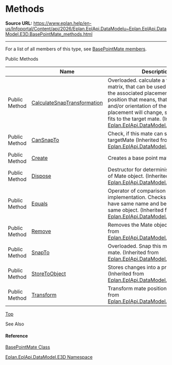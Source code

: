 # Methods

**Source URL:** https://www.eplan.help/en-us/Infoportal/Content/api/2026/Eplan.EplApi.DataModelu~Eplan.EplApi.DataModel.E3D.BasePointMate_methods.html

---

For a list of all members of this type, see [BasePointMate members](Eplan.EplApi.DataModelu~Eplan.EplApi.DataModel.E3D.BasePointMate_members.html).

Public Methods

|  | Name | Description |
| --- | --- | --- |
| Public Method | [CalculateSnapTransformation](Eplan.EplApi.DataModelu~Eplan.EplApi.DataModel.E3D.PointMate~CalculateSnapTransformation.html) | Overloaded. calculate a transformation matrix, that can be used to transform the associated placement into snap position that means, that the position and/or orientation of the associated placement will change, so that this mate fits to the target mate. (Inherited from [Eplan.EplApi.DataModel.E3D.PointMate](Eplan.EplApi.DataModelu~Eplan.EplApi.DataModel.E3D.PointMate.html)) |
| Public Method | [CanSnapTo](Eplan.EplApi.DataModelu~Eplan.EplApi.DataModel.E3D.PointMate~CanSnapTo.html) | Check, if this mate can snap to targetMate (Inherited from [Eplan.EplApi.DataModel.E3D.PointMate](Eplan.EplApi.DataModelu~Eplan.EplApi.DataModel.E3D.PointMate.html)) |
| Public Method | [Create](Eplan.EplApi.DataModelu~Eplan.EplApi.DataModel.E3D.BasePointMate~Create.html) | Creates a base point mate. |
| Public Method | [Dispose](Eplan.EplApi.DataModelu~Eplan.EplApi.DataModel.E3D.Mate~Dispose().html) | Destructor for deterministic finalization of Mate object. (Inherited from [Eplan.EplApi.DataModel.E3D.Mate](Eplan.EplApi.DataModelu~Eplan.EplApi.DataModel.E3D.Mate.html)) |
| Public Method | [Equals](Eplan.EplApi.DataModelu~Eplan.EplApi.DataModel.E3D.Mate~Equals.html) | Operator of comparison implementation. Checks if two mates have same name and belongs to the same object. (Inherited from [Eplan.EplApi.DataModel.E3D.Mate](Eplan.EplApi.DataModelu~Eplan.EplApi.DataModel.E3D.Mate.html)) |
| Public Method | [Remove](Eplan.EplApi.DataModelu~Eplan.EplApi.DataModel.E3D.Mate~Remove.html) | Removes the Mate object. (Inherited from [Eplan.EplApi.DataModel.E3D.Mate](Eplan.EplApi.DataModelu~Eplan.EplApi.DataModel.E3D.Mate.html)) |
| Public Method | [SnapTo](Eplan.EplApi.DataModelu~Eplan.EplApi.DataModel.E3D.PointMate~SnapTo.html) | Overloaded. Snap this mate to another mate. (Inherited from [Eplan.EplApi.DataModel.E3D.PointMate](Eplan.EplApi.DataModelu~Eplan.EplApi.DataModel.E3D.PointMate.html)) |
| Public Method | [StoreToObject](Eplan.EplApi.DataModelu~Eplan.EplApi.DataModel.E3D.Mate~StoreToObject.html) | Stores changes into a project database. (Inherited from [Eplan.EplApi.DataModel.E3D.Mate](Eplan.EplApi.DataModelu~Eplan.EplApi.DataModel.E3D.Mate.html)) |
| Public Method | [Transform](Eplan.EplApi.DataModelu~Eplan.EplApi.DataModel.E3D.Mate~Transform.html) | Transform mate position. (Inherited from [Eplan.EplApi.DataModel.E3D.Mate](Eplan.EplApi.DataModelu~Eplan.EplApi.DataModel.E3D.Mate.html)) |

[Top](#top)

See Also

#### Reference

[BasePointMate Class](Eplan.EplApi.DataModelu~Eplan.EplApi.DataModel.E3D.BasePointMate.html)
  
[Eplan.EplApi.DataModel.E3D Namespace](Eplan.EplApi.DataModelu~Eplan.EplApi.DataModel.E3D_namespace.html)